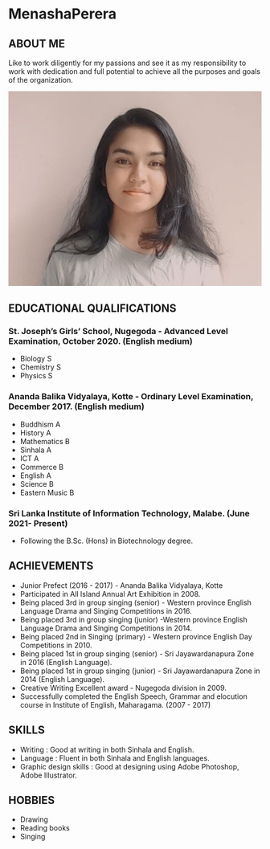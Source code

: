 # MenashaPerera

## ABOUT ME
Like to work diligently for my passions and see it as my responsibility to work with dedication and full potential to achieve all the purposes and goals of the organization.

![Photograph](https://github.com/MenashaPerera/MenashaPerera.github.io/blob/main/Images/pic.jpg)

## EDUCATIONAL QUALIFICATIONS
### St. Joseph’s Girls’ School, Nugegoda - Advanced Level Examination, October 2020. (English medium)

<ul>
<li>Biology   S</li>
<li>Chemistry S</li>
<li>Physics   S</li>
</ul>



### Ananda Balika Vidyalaya, Kotte - Ordinary Level Examination, December 2017. (English medium)

<ul>
<li>Buddhism      A</li>
<li>History       A</li>
<li>Mathematics   B</li>
<li>Sinhala       A</li>
<li>ICT           A</li>
<li>Commerce      B</li>
<li>English       A</li>
<li>Science       B</li>
<li>Eastern Music B</li>
</ul>

### Sri Lanka Institute of Information Technology, Malabe. (June 2021- Present)

<ul>
  <li>Following the B.Sc. (Hons) in Biotechnology degree.</li>
</ul>

## ACHIEVEMENTS

<ul>
<li>Junior Prefect (2016 - 2017) - Ananda Balika Vidyalaya, Kotte</li>
<li>Participated in All Island Annual Art Exhibition in 2008.</li>
<li>Being placed 3rd in group singing (senior) - Western province English Language Drama and Singing Competitions in 2016.</li>
<li>Being placed 3rd in group singing (junior) -Western province English Language Drama and Singing Competitions in 2014.</li>
<li>Being placed 2nd in Singing (primary) - Western province English Day Competitions in 2010.</li>
<li>Being placed 1st in group singing (senior) - Sri Jayawardanapura Zone in 2016 (English Language).</li>
<li>Being placed 1st in group singing (junior) - Sri Jayawardanapura Zone in 2014 (English Language).</li>
<li>Creative Writing Excellent award - Nugegoda division in 2009.</li>
<li>Successfully completed the English Speech, Grammar and elocution course in Institute of English, Maharagama. (2007 - 2017)</li>
</ul>

## SKILLS

<ul>
<li>Writing               : Good at writing in both Sinhala and English.</li>
<li>Language              : Fluent in both Sinhala and English languages.</li>
<li>Graphic design skills : Good at designing using Adobe Photoshop, Adobe Illustrator.</li>
</ul>

## HOBBIES
 
<ul>
<li>Drawing</li>
<li>Reading books</li>
<li>Singing</li>
  
  

